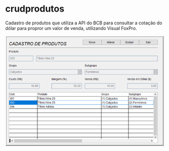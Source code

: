 # crudprodutos

Cadastro de produtos que utiliza a API do BCB para consultar a cotação do dólar para propror um valor de venda, utilizando Visual FoxPro.

![screen_01](https://github.com/wesleyruchel/crudprodutos/blob/main/imgs/screen_01.png?raw=true)
